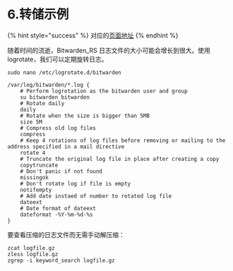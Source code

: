 # 6.转储示例

{% hint style="success" %}
对应的[页面地址](https://github.com/dani-garcia/bitwarden_rs/wiki/Logrotate-example)
{% endhint %}

随着时间的流逝，Bitwarden\_RS 日志文件的大小可能会增长到很大。使用 logrotate，我们可以定期旋转日志。

```text
sudo nano /etc/logrotate.d/bitwarden
```

```text
/var/log/bitwarden/*.log {
    # Perform logrotation as the bitwarden user and group
    su bitwarden bitwarden
    # Rotate daily
    daily
    # Rotate when the size is bigger than 5MB
    size 5M
    # Compress old log files
    compress
    # Keep 4 rotations of log files before removing or mailing to the address specified in a mail directive
    rotate 4
    # Truncate the original log file in place after creating a copy
    copytruncate
    # Don't panic if not found
    missingok
    # Don't rotate log if file is empty
    notifempty
    # Add date instaed of number to rotated log file
    dateext
    # Date format of dateext
    dateformat -%Y-%m-%d-%s
}
```

要查看压缩的日志文件而无需手动解压缩：

```text
zcat logfile.gz
zless logfile.gz
zgrep -i keyword_search logfile.gz
```

